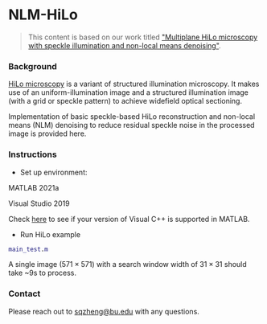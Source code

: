 # NLM-HiLo

> This content is based on our work titled ["Multiplane HiLo microscopy with speckle illumination and non-local means denoising"](https://www.spiedigitallibrary.org/journals/journal-of-biomedical-optics/volume-28/issue-11/116502/Multiplane-HiLo-microscopy-with-speckle-illumination-and-non-local-means/10.1117/1.JBO.28.11.116502.full).


### Background

[HiLo microscopy](https://sites.bu.edu/biomicroscopy/research/hilo/) is a variant of structured illumination microscopy. It makes use of an uniform-illumination image and a structured illumination image (with a grid or speckle pattern) to achieve widefield optical sectioning.

Implementation of basic speckle-based HiLo reconstruction and non-local means (NLM) denoising to reduce residual speckle noise in the processed image is provided here.

### Instructions

 - Set up environment:

MATLAB 2021a 

Visual Studio 2019 

Check [here](https://www.mathworks.com/support/requirements/previous-releases.html) to see if your version of Visual C++ is supported in MATLAB.

 - Run HiLo example
```Matlab
main_test.m
```
A single image $(571\times 571)$ with a search window width of $31\times 31$ should take ~9s to process.

### Contact
Please reach out to <sqzheng@bu.edu> with any questions.
